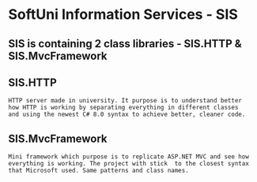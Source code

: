 # SoftUni Information Services - SIS
## SIS is containing 2 class libraries - SIS.HTTP & SIS.MvcFramework

## SIS.HTTP
```
HTTP server made in university. It purpose is to understand better 
how HTTP is working by separating everything in different classes 
and using the newest C# 8.0 syntax to achieve better, cleaner code.
```

## SIS.MvcFramework
```
Mini framework which purpose is to replicate ASP.NET MVC and see how everything is working. The project with stick  to the closest syntax that Microsoft used. Same patterns and class names.
```
